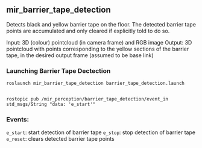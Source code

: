 ## mir\_barrier\_tape\_detection

Detects black and yellow barrier tape on the floor. The detected barrier tape points are accumulated and only cleared if explicitly told to do so.

Input: 3D (colour) pointcloud (in camera frame) and RGB image
Output: 3D pointcloud with points corresponding to the yellow sections of the barrier tape, in the desired output frame (assumed to be base link)

### Launching Barrier Tape Dectection  
    
    roslaunch mir_barrier_tape_detection barrier_tape_detection.launch 


    rostopic pub /mir_perception/barrier_tape_detection/event_in std_msgs/String "data: 'e_start'"

### Events:
`e_start`: start detection of barrier tape
`e_stop`: stop detection of barrier tape
`e_reset`: clears detected barrier tape points

